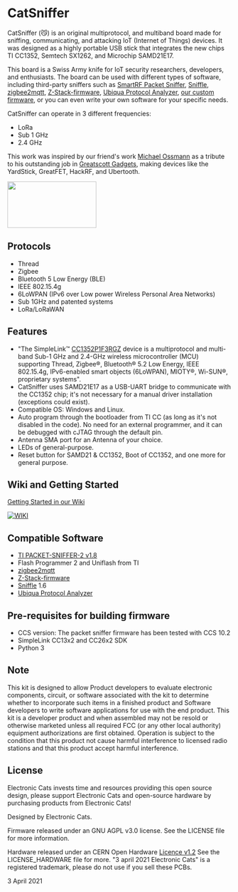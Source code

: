 # CatSniffer

CatSniffer (:smirk_cat:) is an original multiprotocol, and multiband board made for sniffing, communicating, and attacking IoT (Internet of Things) devices. It was designed as a highly portable USB stick that integrates the new chips TI CC1352, Semtech SX1262, and Microchip SAMD21E17.

This board is a Swiss Army knife for IoT security researchers, developers, and enthusiasts. The board can be used with different types of software, including third-party sniffers such as [SmartRF Packet Sniffer](https://www.ti.com/tool/PACKET-SNIFFER), [Sniffle](https://github.com/ElectronicCats/Sniffle), [zigbee2mqtt](https://github.com/Koenkk/zigbee2mqtt), [Z-Stack-firmware](https://github.com/Koenkk/Z-Stack-firmware), [Ubiqua Protocol Analyzer](https://www.ubilogix.com/ubiqua/), [our custom firmware](https://github.com/ElectronicCats/CatSniffer/tree/master/firmware), or you can even write your own software for your specific needs.

CatSniffer can operate in 3 different frequencies:
* LoRa
* Sub 1 GHz
* 2.4 GHz

This work was inspired by our friend's work [Michael Ossmann](https://twitter.com/michaelossmann) as a tribute to his outstanding job in [Greatscott Gadgets](https://greatscottgadgets.com/), making devices like the YardStick, GreatFET, HackRF, and Ubertooth.

<a href="https://electroniccats.com/store/catsniffer/">
  <img src="https://electroniccats.com/wp-content/uploads/badge_store.png" width="200" height="104" />
</a>

## Protocols
- Thread
- Zigbee 
- Bluetooth 5 Low Energy (BLE)
- IEEE 802.15.4g 
- 6LoWPAN (IPv6 over Low power Wireless Personal Area Networks) 
- Sub 1GHz and patented systems
- LoRa/LoRaWAN
    

## Features
- "The SimpleLink™ [CC1352P1F3RGZ](https://www.ti.com/lit/ds/symlink/cc1352p.pdf?ts=1631314674885) device is a multiprotocol and multi-band Sub-1 GHz and 2.4-GHz wireless microcontroller (MCU) supporting Thread, Zigbee®, Bluetooth® 5.2 Low Energy, IEEE 802.15.4g, IPv6-enabled smart objects (6LoWPAN), MIOTY®, Wi-SUN®, proprietary systems".
- CatSniffer uses SAMD21E17 as a USB-UART bridge to communicate with the CC1352 chip; it's not necessary for a manual driver installation (exceptions could exist).
- Compatible OS: Windows and Linux.
- Auto program through the bootloader from TI CC (as long as it's not disabled in the code). No need for an external programmer, and it can be debugged with cJTAG through the default pin.
- Antenna SMA port for an Antenna of your choice.
- LEDs of general-purpose.
- Reset button for SAMD21 & CC1352, Boot of CC1352, and one more for general purpose.

## Wiki and Getting Started

[Getting Started in our Wiki](https://github.com/ElectronicCats/CatSniffer/wiki)

[![WIKI](https://user-images.githubusercontent.com/40640735/217364175-6e3af8df-e6b4-4fcd-9515-09ff02639f64.jpg)](https://github.com/ElectronicCats/CatSniffer/wiki)


## Compatible Software
* [TI PACKET-SNIFFER-2 v1.8](https://www.ti.com/tool/download/PACKET-SNIFFER-2)
* Flash Programmer 2 and Uniflash from TI
* [zigbee2mqtt](https://github.com/Koenkk/zigbee2mqtt)
* [Z-Stack-firmware](https://github.com/Koenkk/Z-Stack-firmware)
* [Sniffle](https://github.com/nccgroup/Sniffle) 1.6
* [Ubiqua Protocol Analyzer](https://www.ubilogix.com/ubiqua/)

## Pre-requisites for building firmware
* CCS version: The packet sniffer firmware has been tested with CCS 10.2
* SimpleLink CC13x2 and CC26x2 SDK 
* Python 3

## Note
This kit is designed to allow Product developers to evaluate electronic components, circuit, or software associated with the kit to determine whether to incorporate such items in a finished product and Software developers to write software applications for use with the end product. This kit is a developer product and when assembled may not be resold or otherwise marketed unless all required FCC (or any other local authority) equipment authorizations are first obtained. Operation is subject to the condition that this product not cause harmful interference to licensed radio stations and that this product accept harmful interference.

## License

Electronic Cats invests time and resources providing this open source design, please support Electronic Cats and open-source hardware by purchasing products from Electronic Cats!

Designed by Electronic Cats.

Firmware released under an GNU AGPL v3.0 license. See the LICENSE file for more information.

Hardware released under an CERN Open Hardware [Licence v1.2](https://github.com/ElectronicCats/CatSniffer/blob/master/LICENSE.md) See the LICENSE_HARDWARE file for more. "3 april 2021 Electronic Cats" is a registered trademark, please do not use if you sell these PCBs.

3 April 2021
